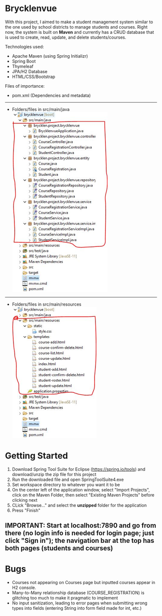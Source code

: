 # Brycklenvue
With this project, I aimed to make a student management system similar to the one used by school districts to manage students and courses.
Right now, the system is built on **Maven** and currently has a CRUD database that is used to create, read, update, and delete students/courses.

Technologies used:
- Apache Maven (using Spring Initializr)
- Spring Boot
- Thymeleaf
- JPA/H2 Database
- HTML/CSS/Bootstrap

Files of importance:
- pom.xml (Dependencies and metadata)
---
- Folders/files in src/main/java
![](main-files.JPG?)
---
- Folders/files in src/main/resources
![](design-and-configuration-files.JPG)

# Getting Started

1. Download Spring Tool Suite for Eclipse (https://spring.io/tools) and download/unzip the zip file for this project
2. Run the downloaded file and open SpringToolSuite4.exe
3. Set workspace directory to whatever you want it to be
4. On the center left of the application window, select "Import Projects", click on the Maven Folder, then select "Existing Maven Projects" before clicking next
5. CLick "Browse..." and select the **unzipped** folder for the application
6. Press "Finish"

IMPORTANT: Start at localhost:7890 and go from there (no login info is needed for login page; just click "Sign in"); the navigation bar at the top has both pages (students and courses)
---

# Bugs
- Courses not appearing on Courses page but inputted courses appear in H2 console.
- Many-to-Many relationship database (COURSE_REGISTRATION) is glitching too much to make it pragmatic to implement
- No input sanitization, leading to error pages when submitting wrong types into fields (entering String into form field made for int, etc.)
